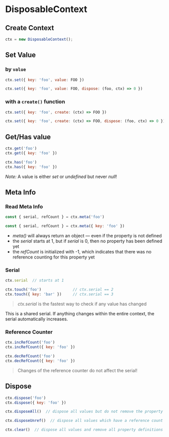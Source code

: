 
# DisposableContext

## Create Context

```js
ctx = new DisposableContext();
```

## Set Value

### by `value`

```js
ctx.set({ key: 'foo', value: FOO })

ctx.set({ key: 'foo', value: FOO, dispose: (foo, ctx) => 0 })
```

### with a `create()` function

```js
ctx.set({ key: 'foo', create: (ctx) => FOO })

ctx.set({ key: 'foo', create: (ctx) => FOO, dispose: (foo, ctx) => 0 })
```

## Get/Has value

```js
ctx.get('foo')
ctx.get({ key: 'foo' })

ctx.has('foo')
ctx.has({ key: 'foo' })
```

_Note:_ A value is either *set* or *undefined* but never *null*!

## Meta Info

### Read Meta Info

```js
const { serial, refCount } = ctx.meta('foo')

const { serial, refCount } = ctx.meta({ key: 'foo' })
```

- _meta()_ will always return an object &mdash; even if the property is not defined
- the _serial_ starts at 1, but if _serial_ is 0, then no property has been defined yet
- the _refCount_ is initialized with -1, which indicates that there was no reference counting for this property yet

### Serial

```js
ctx.serial  // starts at 1

ctx.touch('foo')              // ctx.serial == 2
ctx.touch({ key: 'bar' })     // ctx.serial == 3
```

> *ctx.serial* is the fastest way to check if any value has changed

This is a shared serial. If anything changes within the entire context, the serial automatically increases.


### Reference Counter

```js
ctx.incRefCount('foo')
ctx.incRefCount({ key: 'foo' })

ctx.decRefCount('foo')
ctx.decRefCount({ key: 'foo' })
```

> Changes of the reference counter do not affect the serial!


## Dispose

```js
ctx.dispose('foo')
ctx.dispose({ key: 'foo' })

ctx.disposeAll()  // dispose all values but do not remove the property definitions

ctx.disposeUnref()  // dispose all values which have a reference count of 0

ctx.clear()  // dispose all values and remove all property definitions
```
